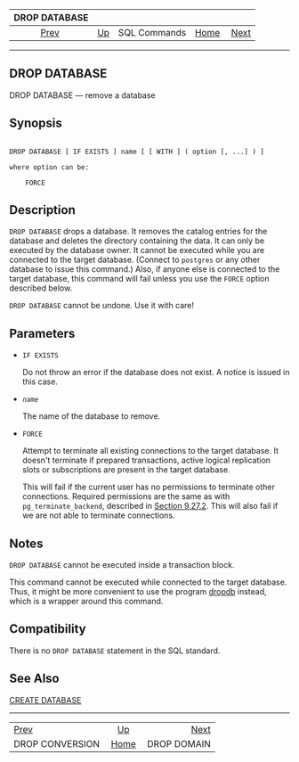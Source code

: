 <!--?xml version="1.0" encoding="UTF-8" standalone="no"?-->

|                    DROP DATABASE                   |                                        |              |                                                       |                                            |
| :------------------------------------------------: | :------------------------------------- | :----------: | ----------------------------------------------------: | -----------------------------------------: |
| [Prev](sql-dropconversion.html "DROP CONVERSION")  | [Up](sql-commands.html "SQL Commands") | SQL Commands | [Home](index.html "PostgreSQL 17devel Documentation") |  [Next](sql-dropdomain.html "DROP DOMAIN") |

***



## DROP DATABASE

DROP DATABASE — remove a database

## Synopsis

```

DROP DATABASE [ IF EXISTS ] name [ [ WITH ] ( option [, ...] ) ]

where option can be:

    FORCE
```

## Description

`DROP DATABASE` drops a database. It removes the catalog entries for the database and deletes the directory containing the data. It can only be executed by the database owner. It cannot be executed while you are connected to the target database. (Connect to `postgres` or any other database to issue this command.) Also, if anyone else is connected to the target database, this command will fail unless you use the `FORCE` option described below.

`DROP DATABASE` cannot be undone. Use it with care!

## Parameters

*   `IF EXISTS`

    Do not throw an error if the database does not exist. A notice is issued in this case.

*   *`name`*

    The name of the database to remove.

*   `FORCE`

    Attempt to terminate all existing connections to the target database. It doesn't terminate if prepared transactions, active logical replication slots or subscriptions are present in the target database.

    This will fail if the current user has no permissions to terminate other connections. Required permissions are the same as with `pg_terminate_backend`, described in [Section 9.27.2](functions-admin.html#FUNCTIONS-ADMIN-SIGNAL "9.27.2. Server Signaling Functions"). This will also fail if we are not able to terminate connections.

## Notes

`DROP DATABASE` cannot be executed inside a transaction block.

This command cannot be executed while connected to the target database. Thus, it might be more convenient to use the program [dropdb](app-dropdb.html "dropdb") instead, which is a wrapper around this command.

## Compatibility

There is no `DROP DATABASE` statement in the SQL standard.

## See Also

[CREATE DATABASE](sql-createdatabase.html "CREATE DATABASE")

***

|                                                    |                                                       |                                            |
| :------------------------------------------------- | :---------------------------------------------------: | -----------------------------------------: |
| [Prev](sql-dropconversion.html "DROP CONVERSION")  |         [Up](sql-commands.html "SQL Commands")        |  [Next](sql-dropdomain.html "DROP DOMAIN") |
| DROP CONVERSION                                    | [Home](index.html "PostgreSQL 17devel Documentation") |                                DROP DOMAIN |
